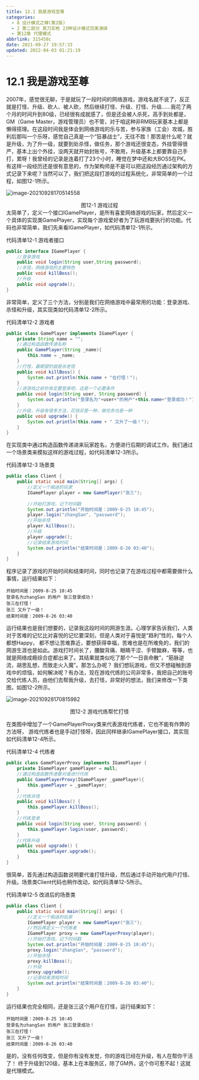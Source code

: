 ```yaml
---
title: 12.1 我是游戏至尊
categories: 
  - 8 设计模式之禅(第2版)
  - 2 第二部分 真刀实枪 23种设计模式完美演绎
  - 第12章 代理模式
abbrlink: 315458c
date: 2021-09-27 19:57:33
updated: 2022-04-03 01:21:19
---
```

# 12.1 我是游戏至尊
2007年，感觉很无聊，于是就玩了一段时间的网络游戏，游戏名就不说了，反正就是打怪、升级、砍人、被人砍，然后继续打怪、升级、打怪、升级……我花了两个月的时间升到80级，已经很有成就感了，但是还会被人杀死，高手到处都是，GM（Game Master，游戏管理员）也不管，对于咱这种非RMB玩家基本上都是懒得搭理。在这段时间我是体会到网络游戏的乐与苦，参与家族（工会）攻城，胜利后那叫一个乐呀，感觉自己真是一个“狂暴战士”，无往不胜！那苦是什么呢？就是升级，为了升一级，就要到处杀怪，做任务，那个游戏还很变态，外挂管得很严，基本上出个外挂，没两天就开始封账号，不敢用，升级基本上都要靠自己手打，累呀！我曾经的记录是连着打了23个小时，睡觉在梦中还和大BOSS在PK。有这样一段经历还是很有意思的，作为架构师是不是可以把这段经历通过架构的方式记录下来呢？当然可以了，我们把这段打游戏的过程系统化，非常简单的一个过程，如图12-1所示。

![image-20210928170514558](https://gitee.com/XiaoLan223/images/raw/master/Blog/Sum/20210928170514.png)

<center>图12-1 游戏过程</center>
太简单了，定义一个接口IGamePlayer，是所有喜爱网络游戏的玩家，然后定义一个具体的实现类GamePlayer，实现每个游戏爱好者为了玩游戏要执行的功能。代码也非常简单，我们先来看IGamePlayer，如代码清单12-1所示。

代码清单12-1 游戏者接口
```java
public interface IGamePlayer {
    //登录游戏
    public void login(String user,String password);
    //杀怪，网络游戏的主要特色
    public void killBoss();
    //升级
    public void upgrade();
}
```
非常简单，定义了三个方法，分别是我们在网络游戏中最常用的功能：登录游戏、杀怪和升级，其实现类如代码清单12-2所示。

代码清单12-2 游戏者
```java
public class GamePlayer implements IGamePlayer {
    private String name = "";
    //通过构造函数传递名称
    public GamePlayer(String _name){
        this.name = _name;
    }
    //打怪，最期望的就是杀老怪
    public void killBoss() {
        System.out.println(this.name + "在打怪！");
    }
    //进游戏之前你肯定要登录吧，这是一个必要条件
    public void login(String user, String password) {
        System.out.println("登录名为"+user+"的用户"+this.name+"登录成功！");
    }
    //升级，升级有很多方法，花钱买是一种，做任务也是一种
    public void upgrade() {
        System.out.println(this.name + " 又升了一级！");
    }
}
```
在实现类中通过构造函数传递进来玩家姓名，方便进行后期的调试工作。我们通过一个场景类来模拟这样的游戏过程，如代码清单12-3所示。

代码清单12-3 场景类
```java
public class Client {
    public static void main(String[] args) {
        //定义一个痴迷的玩家
        IGamePlayer player = new GamePlayer("张三");
        
        //开始打游戏，记下时间戳
        System.out.println("开始时间是：2009-8-25 10:45");
        player.login("zhangSan", "password");
        //开始杀怪
        player.killBoss();
        //升级
        player.upgrade();
        //记录结束游戏时间
        System.out.println("结束时间是：2009-8-26 03:40");
    }
}
```
程序记录了游戏的开始时间和结束时间，同时也记录了在游戏过程中都需要做什么事情，运行结果如下：
```
开始时间是：2009-8-25 10:45 
登录名为zhangSan 的用户 张三登录成功！ 
张三在打怪！ 
张三 又升了一级！ 
结束时间是：2009-8-26 03:40
```
运行结果也是我们想要的，记录我这段时间的网游生涯。心理学家告诉我们，人类对于苦难的记忆比对喜悦的记忆要深刻，但是人类对于喜悦是“趋利”性的，每个人都想Happy， 都不想让苦难靠近，要想获得幸福，苦难也是在所难免的，我们的网游生涯也是如此。游戏打时间长了，腰酸背痛、眼睛干涩、手臂酸麻，等等，也就是网络成瘾综合症都出来了。其结果就类似吃了那个“一日丧命散”，“筋脉逆流，胡思乱想，而致走火入魔”。那怎么办呢？ 我们想玩游戏，但又不想碰触到游戏中的烦恼，如何解决呢？有办法，现在游戏代练的公司非常多，我把自己的账号交给代练人员，由他们去帮我升级，去打怪，非常好的想法，我们来修改一下类图，如图12-2所示。

![image-20210928170815982](https://gitee.com/XiaoLan223/images/raw/master/Blog/Sum/20210928170816.png)

<center>图12-2 游戏代练帮忙打怪</center>

在类图中增加了一个GamePlayerProxy类来代表游戏代练者，它也不能有作弊的方法呀， 游戏代练者也是手动打怪呀，因此同样继承IGamePlayer接口，其实现如代码清单12-4所示。

代码清单12-4 代练者
```java
public class GamePlayerProxy implements IGamePlayer {
    private IGamePlayer gamePlayer = null;
    //通过构造函数传递要对谁进行代练
    public GamePlayerProxy(IGamePlayer _gamePlayer){
        this.gamePlayer = _gamePlayer;
    }
    //代练杀怪
    public void killBoss() {
        this.gamePlayer.killBoss();
    }
    //代练登录
    public void login(String user, String password) {
        this.gamePlayer.login(user, password);
    }
    //代练升级
    public void upgrade() {
        this.gamePlayer.upgrade();
    }
}
```
很简单，首先通过构造函数说明要代谁打怪升级，然后通过手动开始代用户打怪、升级。场景类Client代码也稍作改动，如代码清单12-5所示。

代码清单12-5 改进后的场景类
```java
public class Client {
    public static void main(String[] args) {
        //定义一个痴迷的玩家
        IGamePlayer player = new GamePlayer("张三");
        //然后再定义一个代练者
        IGamePlayer proxy = new GamePlayerProxy(player);
        //开始打游戏，记下时间戳
        System.out.println("开始时间是：2009-8-25 10:45");
        proxy.login("zhangSan", "password");
        //开始杀怪
        proxy.killBoss();
        //升级
        proxy.upgrade();
        //记录结束游戏时间
        System.out.println("结束时间是：2009-8-26 03:40");
    }
}
```
运行结果也完全相同，还是张三这个用户在打怪，运行结果如下：
```
开始时间是：2009-8-25 10:45 
登录名为zhangSan 的用户 张三登录成功！ 
张三在打怪！ 
张三 又升了一级！ 
结束时间是：2009-8-26 03:40
```
是的，没有任何改变，但是你有没有发觉，你的游戏已经在升级，有人在帮你干活了！ 终于升级到120级，基本上在本服务区，除了GM外，这个你可惹不起！这就是代理模式。
